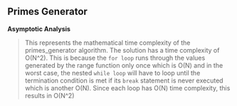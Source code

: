 Primes Generator
----------------

**Asymptotic Analysis**
> This represents the mathematical time complexity of the primes_generator algorithm. The solution has a time complexity 
> of O(N^2). This is because the ``for loop`` runs through the values generated by the range function only once which is O(N) 
> and in the worst case, the nested ``while loop`` will have to loop until the termination condition is met if its ``break`` 
> statement is never executed which is another O(N). Since each loop has O(N) time complexity, this results in O(N^2)